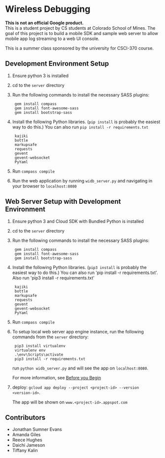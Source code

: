 # Wireless Debugging
**This is not an official Google product.**
<br />
This is a student project by CS students at Colorado School of Mines. The goal
of this project is to build a mobile SDK and sample web server to allow mobile
app log streaming to a web UI console.

This is a summer class sponsored by the university for CSCI-370 course.

## Development Environment Setup
1. Ensure python 3 is installed

2. cd to the `server` directory

3. Run the following commands to install the necessary SASS plugins:

        gem install compass
        gem install font-awesome-sass
        gem install bootstrap-sass

4. Install the following Python libraries. (`pip install` is probably the
   easiest way to do this.) You can also run `pip install -r requirements.txt`

        kajiki
        bottle
        markupsafe
        requests
        gevent
        gevent-websocket
        PyYaml

5. Run `compass compile`

6. Run the web application by running `widb_server.py` and navigating in your
   browser to `localhost:8080`

## Web Server Setup with Development Environment
1. Ensure python 3 and Cloud SDK with Bundled Python is installed

2. cd to the `server` directory

2. Run the following commands to install the necessary SASS plugins:

        gem install compass
        gem install font-awesome-sass
        gem install bootstrap-sass

3. Install the following Python libraries. (`pip3 install` is probably the
   easiest way to do this.) You can also run 'pip install -r requirements.txt'.
   Also run 'pip3 install -r requirements.txt'

        kajiki
        bottle
        markupsafe
        requests
        gevent
        gevent-websocket
        PyYaml

4. Run `compass compile`

5. To setup local web server app engine instance, run the following commands
   from the `server` directory:

        pip3 install virtualenv
        virtualenv env
        .\env\Scripts\activate
        pip3 install -r requirements.txt

    run `python widb_server.py` and will see the app on `localhost:8080`.

    For more information, see [Before you Begin](https://cloud.google.com/appengine/docs/flexible/python/quickstart#before-you-begin)

6. deploy: `gcloud app deploy --project <project-id> --version <version-id>`.

   The app will be shown on `www.<project-id>.appspot.com`

## Contributors
- Jonathan Sumner Evans
- Amanda Giles
- Reece Hughes
- Daichi Jameson
- Tiffany Kalin
